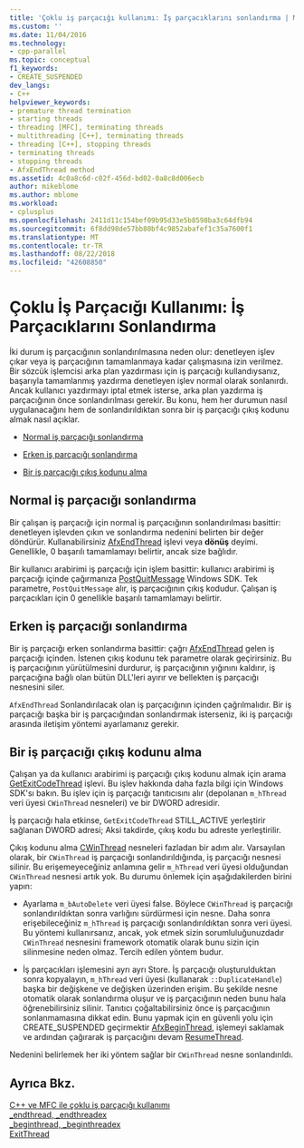 ```yaml
---
title: 'Çoklu iş parçacığı kullanımı: İş parçacıklarını sonlandırma | Microsoft Docs'
ms.custom: ''
ms.date: 11/04/2016
ms.technology:
- cpp-parallel
ms.topic: conceptual
f1_keywords:
- CREATE_SUSPENDED
dev_langs:
- C++
helpviewer_keywords:
- premature thread termination
- starting threads
- threading [MFC], terminating threads
- multithreading [C++], terminating threads
- threading [C++], stopping threads
- terminating threads
- stopping threads
- AfxEndThread method
ms.assetid: 4c0a8c6d-c02f-456d-bd02-0a8c8d006ecb
author: mikeblome
ms.author: mblome
ms.workload:
- cplusplus
ms.openlocfilehash: 2411d11c154bef09b95d33e5b8598ba3c64dfb94
ms.sourcegitcommit: 6f8dd98de57bb80bf4c9852abafef1c35a7600f1
ms.translationtype: MT
ms.contentlocale: tr-TR
ms.lasthandoff: 08/22/2018
ms.locfileid: "42608850"
---
```

# <a name="multithreading-terminating-threads"></a>Çoklu İş Parçacığı Kullanımı: İş Parçacıklarını Sonlandırma
İki durum iş parçacığının sonlandırılmasına neden olur: denetleyen işlev çıkar veya iş parçacığının tamamlanmaya kadar çalışmasına izin verilmez. Bir sözcük işlemcisi arka plan yazdırması için iş parçacığı kullandıysanız, başarıyla tamamlanmış yazdırma denetleyen işlev normal olarak sonlanırdı. Ancak kullanıcı yazdırmayı iptal etmek isterse, arka plan yazdırma iş parçacığının önce sonlandırılması gerekir. Bu konu, hem her durumun nasıl uygulanacağını hem de sonlandırıldıktan sonra bir iş parçacığı çıkış kodunu almak nasıl açıklar.  
  
- [Normal iş parçacığı sonlandırma](#_core_normal_thread_termination)  
  
- [Erken iş parçacığı sonlandırma](#_core_premature_thread_termination)  
  
- [Bir iş parçacığı çıkış kodunu alma](#_core_retrieving_the_exit_code_of_a_thread)  
  
##  <a name="_core_normal_thread_termination"></a> Normal iş parçacığı sonlandırma  
 
Bir çalışan iş parçacığı için normal iş parçacığının sonlandırılması basittir: denetleyen işlevden çıkın ve sonlandırma nedenini belirten bir değer döndürür. Kullanabilirsiniz [AfxEndThread](../mfc/reference/application-information-and-management.md#afxendthread) işlevi veya **dönüş** deyimi. Genellikle, 0 başarılı tamamlamayı belirtir, ancak size bağlıdır.  
  
Bir kullanıcı arabirimi iş parçacığı için işlem basittir: kullanıcı arabirimi iş parçacığı içinde çağırmanıza [PostQuitMessage](http://msdn.microsoft.com/library/windows/desktop/ms644945) Windows SDK. Tek parametre, `PostQuitMessage` alır, iş parçacığının çıkış kodudur. Çalışan iş parçacıkları için 0 genellikle başarılı tamamlamayı belirtir.  
  
##  <a name="_core_premature_thread_termination"></a> Erken iş parçacığı sonlandırma  
 
Bir iş parçacığı erken sonlandırma basittir: çağrı [AfxEndThread](../mfc/reference/application-information-and-management.md#afxendthread) gelen iş parçacığı içinden. İstenen çıkış kodunu tek parametre olarak geçirirsiniz. Bu iş parçacığının yürütülmesini durdurur, iş parçacığının yığınını kaldırır, iş parçacığına bağlı olan bütün DLL'leri ayırır ve bellekten iş parçacığı nesnesini siler.  
  
`AfxEndThread` Sonlandırılacak olan iş parçacığının içinden çağrılmalıdır. Bir iş parçacığı başka bir iş parçacığından sonlandırmak isterseniz, iki iş parçacığı arasında iletişim yöntemi ayarlamanız gerekir.  
  
##  <a name="_core_retrieving_the_exit_code_of_a_thread"></a> Bir iş parçacığı çıkış kodunu alma  
 
Çalışan ya da kullanıcı arabirimi iş parçacığı çıkış kodunu almak için arama [GetExitCodeThread](http://msdn.microsoft.com/library/windows/desktop/ms683190) işlevi. Bu işlev hakkında daha fazla bilgi için Windows SDK'sı bakın. Bu işlev için iş parçacığı tanıtıcısını alır (depolanan `m_hThread` veri üyesi `CWinThread` nesneleri) ve bir DWORD adresidir.  
  
İş parçacığı hala etkinse, `GetExitCodeThread` STILL_ACTIVE yerleştirir sağlanan DWORD adresi; Aksi takdirde, çıkış kodu bu adreste yerleştirilir.  
  
Çıkış kodunu alma [CWinThread](../mfc/reference/cwinthread-class.md) nesneleri fazladan bir adım alır. Varsayılan olarak, bir `CWinThread` iş parçacığı sonlandırıldığında, iş parçacığı nesnesi silinir. Bu erişemeyeceğiniz anlamına gelir `m_hThread` veri üyesi olduğundan `CWinThread` nesnesi artık yok. Bu durumu önlemek için aşağıdakilerden birini yapın:  
  
- Ayarlama `m_bAutoDelete` veri üyesi false. Böylece `CWinThread` iş parçacığı sonlandırıldıktan sonra varlığını sürdürmesi için nesne. Daha sonra erişebileceğiniz `m_hThread` iş parçacığı sonlandırıldıktan sonra veri üyesi. Bu yöntemi kullanırsanız, ancak, yok etmek sizin sorumluluğunuzdadır `CWinThread` nesnesini framework otomatik olarak bunu sizin için silinmesine neden olmaz. Tercih edilen yöntem budur.  
  
- İş parçacıkları işlemesini ayrı ayrı Store. İş parçacığı oluşturulduktan sonra kopyalayın, `m_hThread` veri üyesi (kullanarak `::DuplicateHandle`) başka bir değişkene ve değişken üzerinden erişim. Bu şekilde nesne otomatik olarak sonlandırma oluşur ve iş parçacığının neden bunu hala öğrenebilirsiniz silinir. Tanıtıcı çoğaltabilirsiniz önce iş parçacığının sonlanmamasına dikkat edin. Bunu yapmak için en güvenli yolu için CREATE_SUSPENDED geçirmektir [AfxBeginThread](../mfc/reference/application-information-and-management.md#afxbeginthread), işlemeyi saklamak ve ardından çağırarak iş parçacığını devam [ResumeThread](../mfc/reference/cwinthread-class.md#resumethread).  
  
Nedenini belirlemek her iki yöntem sağlar bir `CWinThread` nesne sonlandırıldı.  
  
## <a name="see-also"></a>Ayrıca Bkz.  
 
[C++ ve MFC ile çoklu iş parçacığı kullanımı](../parallel/multithreading-with-cpp-and-mfc.md)   
[_endthread, _endthreadex](../c-runtime-library/reference/endthread-endthreadex.md)   
[_beginthread, _beginthreadex](../c-runtime-library/reference/beginthread-beginthreadex.md)   
[ExitThread](http://msdn.microsoft.com/library/windows/desktop/ms682659)